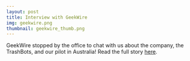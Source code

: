 ```yaml
---
layout: post
title: Interview with GeekWire
img: geekwire.png
thumbnail: geekwire_thumb.png
---
```

GeekWire stopped by the office to chat with us about the company, the TrashBots, and our pilot in Australia! Read the full story [here](https://www.geekwire.com/2018/meet-trashbot-cleanrobotics-using-machine-learning-keep-recycling-going-waste/).
